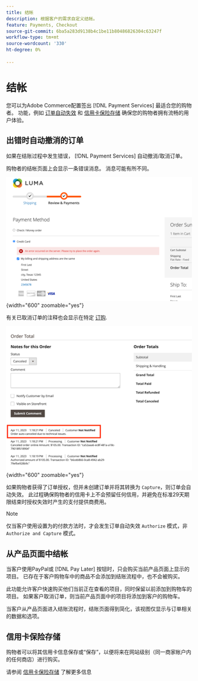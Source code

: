 ```yaml
---
title: 结帐
description: 根据客户的需求自定义结帐。
feature: Payments, Checkout
source-git-commit: 6ba5a283d9138b4c1be11b80486826304c63247f
workflow-type: tm+mt
source-wordcount: '330'
ht-degree: 0%

---
```



# 结帐

您可以为Adobe Commerce配置签出 [!DNL Payment Services] 最适合您的购物者。 功能，例如 [订单自动失效](#order-auto-voided-if-error) 和 [信用卡保险存储](#credit-card-vaulting) 确保您的购物者拥有流畅的用户体验。

## 出错时自动撤消的订单

如果在结账过程中发生错误， [!DNL Payment Services] 自动撤消/取消订单。

购物者的结帐页面上会显示一条错误消息。 消息可能有所不同。

![检查时出错](assets/user-checkout-error.png "签出时出错"){width="600" zoomable="yes"}

有关已取消订单的注释也会显示在特定 [订购](https://experienceleague.adobe.com/docs/commerce-admin/stores-sales/order-management/orders/orders.html?lang=en).

![已取消订单管理员中的订单评论](assets/admin-checkout-error.png "已取消订单管理员中的订单评论"){width="600" zoomable="yes"}

如果购物者获得了订单授权，但并未创建订单并将其转换为 `Capture`，则订单会自动失效。 此过程确保购物者的信用卡上不会预留任何信用，并避免在标准29天期限结束时授权失效时产生的支付提供商费用。

>[!NOTE]
>
>仅当客户使用设置为的付款方法时，才会发生订单自动失效 `Authorize` 模式，非 `Authorize and Capture` 模式。

## 从产品页面中结帐

当客户使用PayPal或 [!DNL Pay Later] 按钮时，只会购买当前产品页面上显示的项目。 已存在于客户购物车中的商品不会添加到结账流程中，也不会被购买。

此功能允许客户快速购买他们当前正在查看的项目，同时保留以前添加到购物车的项目。
如果客户取消订单，则当前产品页面中的项目将添加到客户的购物车。

当客户从产品页面进入结账流程时，结账页面得到简化，该视图仅显示与订单相关的数据和选项。

## 信用卡保险存储

购物者可以将其信用卡信息保存或“保存”，以便将来在网站级别（同一商家帐户内的任何商店）进行购买。

请参阅 [信用卡保险存储](vaulting.md) 了解更多信息
